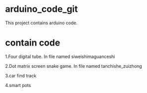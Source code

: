 # arduino_code_git
This project contains arduino code.

contain code
======

1.Four digital tube. 
    In file named siweishimaguanceshi

2.Dot matrix screen snake game. 
    In file named tanchishe_zuizhong

3.car find track

4.smart pots
    
